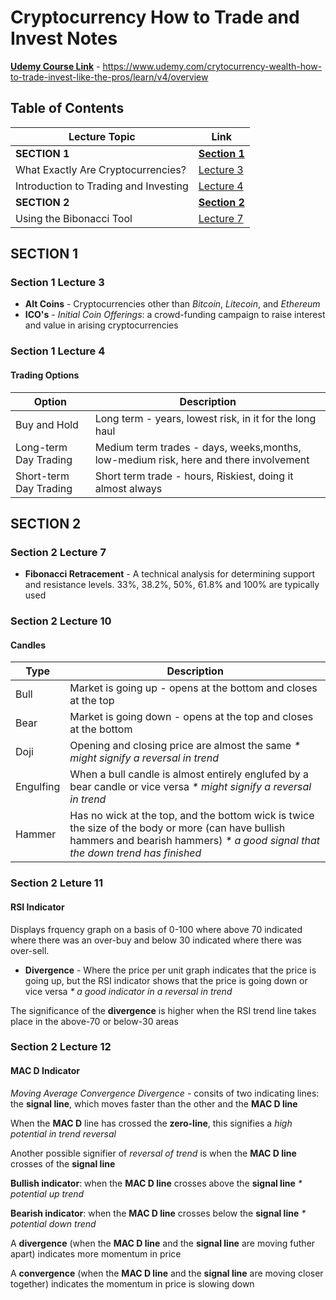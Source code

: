 # Cryptocurrency How to Trade and Invest Notes

[**Udemy Course Link**](https://www.udemy.com/crytocurrency-wealth-how-to-trade-invest-like-the-pros/learn/v4/overview) - https://www.udemy.com/crytocurrency-wealth-how-to-trade-invest-like-the-pros/learn/v4/overview

## Table of Contents

Lecture Topic | Link
--- | ---
**SECTION 1** | [**Section 1**](#section-1)
What Exactly Are Cryptocurrencies? | [Lecture 3](#section-1-lecture-3)
Introduction to Trading and Investing | [Lecture 4](#section-1-lecture-4)
**SECTION 2** | [**Section 2**](#section-2)
Using the Bibonacci Tool | [Lecture 7](#section-2-lecture-7)

<!-- ################################################################################################################ -->
<!--                                                     SECTION 1                                                    -->
<!-- ################################################################################################################ -->

## SECTION 1

### Section 1 Lecture 3

- **Alt Coins** - Cryptocurrencies other than _Bitcoin_, _Litecoin_, and _Ethereum_
- **ICO's** - _Initial Coin Offerings_: a crowd-funding campaign to raise interest and value in arising cryptocurrencies

### Section 1 Lecture 4

#### Trading Options

Option | Description
--- | ---
Buy and Hold | Long term - years, lowest risk, in it for the long haul
Long-term Day Trading | Medium term trades - days, weeks,months, low-medium risk, here and there involvement
Short-term Day Trading | Short term trade - hours, Riskiest, doing it almost always

<!-- ################################################################################################################ -->
<!--                                                     SECTION 2                                                    -->
<!-- ################################################################################################################ -->

## SECTION 2

### Section 2 Lecture 7

- **Fibonacci Retracement** - A technical analysis for determining support and resistance levels. 33%, 38.2%, 50%, 61.8% and 100% are typically used

### Section 2 Lecture 10

#### Candles

Type | Description
--- | ---
Bull | Market is going up - opens at the bottom and closes at the top
Bear | Market is going down - opens at the top and closes at the bottom
Doji | Opening and closing price are almost the same _* might signify a reversal in trend_
Engulfing | When a bull candle is almost entirely englufed by a bear candle or vice versa _* might signify a reversal in trend_
Hammer | Has no wick at the top, and the bottom wick is twice the size of the body or more (can have bullish hammers and bearish hammers) _* a good signal that the down trend has finished_

### Section 2 Leture 11

#### RSI Indicator

Displays frquency graph on a basis of 0-100 where above 70 indicated where there was an over-buy and below 30 indicated where there was over-sell.

- **Divergence** - Where the price per unit graph indicates that the price is going up, but the RSI indicator shows that the price is going down or vice versa _* a good indicator in a reversal in trend_

The significance of the **divergence** is higher when the RSI trend line takes place in the above-70 or below-30 areas

### Section 2 Lecture 12

#### MAC D Indicator

_Moving Average Convergence Divergence_ - consits of two indicating lines: the **signal line**, which moves faster than the other and the **MAC D line**

When the **MAC D** line has crossed the **zero-line**, this signifies a _high potential in trend reversal_

Another possible signifier of _reversal of trend_ is when the **MAC D line** crosses of the **signal line**

**Bullish indicator**: when the **MAC D line** crosses above the **signal line** _* potential up trend_

**Bearish indicator**: when the **MAC D line** crosses below the **signal line** _* potential down trend_

A **divergence** (when the **MAC D line** and the **signal line** are moving futher apart) indicates more momentum in price

A **convergence** (when the **MAC D line** and the **signal line** are moving closer together) indicates the momentum in price is slowing down